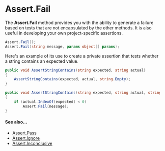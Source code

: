 # Assert.Fail


The **Assert.Fail** method provides you with the ability to generate a failure based
on tests that are not encapsulated by the other methods. It is also useful in
developing your own project-specific assertions.

```csharp
Assert.Fail();
Assert.Fail(string message, params object[] params);
```

Here's an example of its use to create a private assertion that tests whether a
string contains an expected value.

```csharp
public void AssertStringContains(string expected, string actual)
{
    AssertStringContains(expected, actual, string.Empty);
}

public void AssertStringContains(string expected, string actual, string message)
{
    if (actual.IndexOf(expected) < 0)
        Assert.Fail(message);
}
```

#### See also...
 * [Assert.Pass](Assert.Pass.md)
 * [Assert.Ignore](Assert.Ignore.md)
 * [Assert.Inconclusive](Assert.Inconclusive.md)
